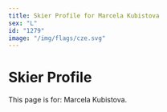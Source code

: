 ```yaml
---
title: Skier Profile for Marcela Kubistova
sex: "L"
id: "1279"
image: "/img/flags/cze.svg" 
---
```


# Skier Profile

This page is for: Marcela Kubistova.
    
